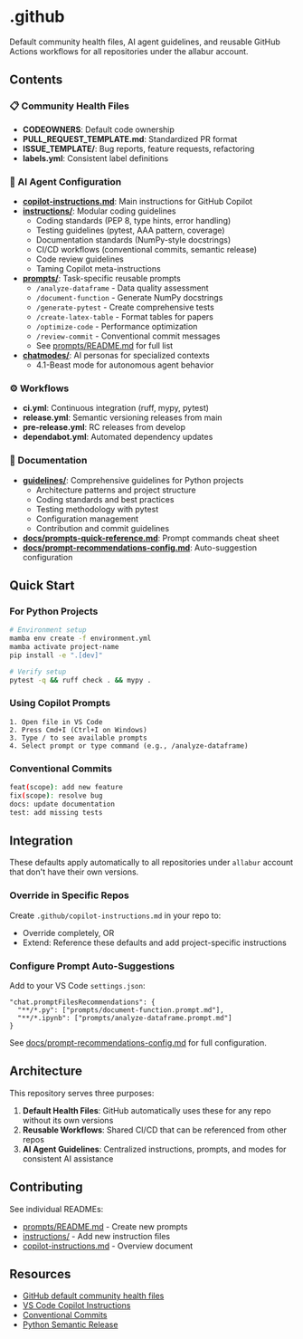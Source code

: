 # .github

Default community health files, AI agent guidelines, and reusable GitHub Actions workflows for all repositories under the allabur account.

## Contents

### 📋 Community Health Files

- **CODEOWNERS**: Default code ownership
- **PULL_REQUEST_TEMPLATE.md**: Standardized PR format
- **ISSUE_TEMPLATE/**: Bug reports, feature requests, refactoring
- **labels.yml**: Consistent label definitions

### 🤖 AI Agent Configuration

- **[copilot-instructions.md](copilot-instructions.md)**: Main instructions for GitHub Copilot
- **[instructions/](instructions/)**: Modular coding guidelines
  - Coding standards (PEP 8, type hints, error handling)
  - Testing guidelines (pytest, AAA pattern, coverage)
  - Documentation standards (NumPy-style docstrings)
  - CI/CD workflows (conventional commits, semantic release)
  - Code review guidelines
  - Taming Copilot meta-instructions
- **[prompts/](prompts/)**: Task-specific reusable prompts
  - `/analyze-dataframe` - Data quality assessment
  - `/document-function` - Generate NumPy docstrings
  - `/generate-pytest` - Create comprehensive tests
  - `/create-latex-table` - Format tables for papers
  - `/optimize-code` - Performance optimization
  - `/review-commit` - Conventional commit messages
  - See [prompts/README.md](prompts/README.md) for full list
- **[chatmodes/](chatmodes/)**: AI personas for specialized contexts
  - 4.1-Beast mode for autonomous agent behavior

### ⚙️ Workflows

- **ci.yml**: Continuous integration (ruff, mypy, pytest)
- **release.yml**: Semantic versioning releases from main
- **pre-release.yml**: RC releases from develop
- **dependabot.yml**: Automated dependency updates

### 📖 Documentation

- **[guidelines/](guidelines/)**: Comprehensive guidelines for Python projects
  - Architecture patterns and project structure
  - Coding standards and best practices
  - Testing methodology with pytest
  - Configuration management
  - Contribution and commit guidelines
- **[docs/prompts-quick-reference.md](docs/prompts-quick-reference.md)**: Prompt commands cheat sheet
- **[docs/prompt-recommendations-config.md](docs/prompt-recommendations-config.md)**: Auto-suggestion configuration

## Quick Start

### For Python Projects

```bash
# Environment setup
mamba env create -f environment.yml
mamba activate project-name
pip install -e ".[dev]"

# Verify setup
pytest -q && ruff check . && mypy .
```

### Using Copilot Prompts

```
1. Open file in VS Code
2. Press Cmd+I (Ctrl+I on Windows)
3. Type / to see available prompts
4. Select prompt or type command (e.g., /analyze-dataframe)
```

### Conventional Commits

```bash
feat(scope): add new feature
fix(scope): resolve bug
docs: update documentation
test: add missing tests
```

## Integration

These defaults apply automatically to all repositories under `allabur` account that don't have their own versions.

### Override in Specific Repos

Create `.github/copilot-instructions.md` in your repo to:

- Override completely, OR
- Extend: Reference these defaults and add project-specific instructions

### Configure Prompt Auto-Suggestions

Add to your VS Code `settings.json`:

```jsonc
"chat.promptFilesRecommendations": {
  "**/*.py": ["prompts/document-function.prompt.md"],
  "**/*.ipynb": ["prompts/analyze-dataframe.prompt.md"]
}
```

See [docs/prompt-recommendations-config.md](docs/prompt-recommendations-config.md) for full configuration.

## Architecture

This repository serves three purposes:

1. **Default Health Files**: GitHub automatically uses these for any repo without its own versions
2. **Reusable Workflows**: Shared CI/CD that can be referenced from other repos
3. **AI Agent Guidelines**: Centralized instructions, prompts, and modes for consistent AI assistance

## Contributing

See individual READMEs:

- [prompts/README.md](prompts/README.md) - Create new prompts
- [instructions/](instructions/) - Add new instruction files
- [copilot-instructions.md](copilot-instructions.md) - Overview document

## Resources

- [GitHub default community health files](https://docs.github.com/en/communities/setting-up-your-project-for-healthy-contributions/creating-a-default-community-health-file)
- [VS Code Copilot Instructions](https://aka.ms/vscode-instructions-docs)
- [Conventional Commits](https://www.conventionalcommits.org/)
- [Python Semantic Release](https://python-semantic-release.readthedocs.io/)
